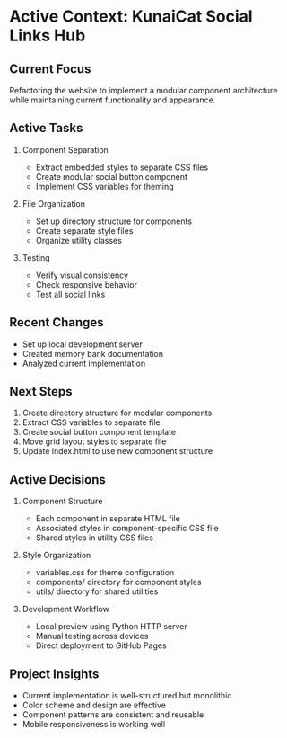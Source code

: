 # Active Context: KunaiCat Social Links Hub

## Current Focus
Refactoring the website to implement a modular component architecture while maintaining current functionality and appearance.

## Active Tasks
1. Component Separation
   - Extract embedded styles to separate CSS files
   - Create modular social button component
   - Implement CSS variables for theming

2. File Organization
   - Set up directory structure for components
   - Create separate style files
   - Organize utility classes

3. Testing
   - Verify visual consistency
   - Check responsive behavior
   - Test all social links

## Recent Changes
- Set up local development server
- Created memory bank documentation
- Analyzed current implementation

## Next Steps
1. Create directory structure for modular components
2. Extract CSS variables to separate file
3. Create social button component template
4. Move grid layout styles to separate file
5. Update index.html to use new component structure

## Active Decisions
1. Component Structure
   - Each component in separate HTML file
   - Associated styles in component-specific CSS file
   - Shared styles in utility CSS files

2. Style Organization
   - variables.css for theme configuration
   - components/ directory for component styles
   - utils/ directory for shared utilities

3. Development Workflow
   - Local preview using Python HTTP server
   - Manual testing across devices
   - Direct deployment to GitHub Pages

## Project Insights
- Current implementation is well-structured but monolithic
- Color scheme and design are effective
- Component patterns are consistent and reusable
- Mobile responsiveness is working well 